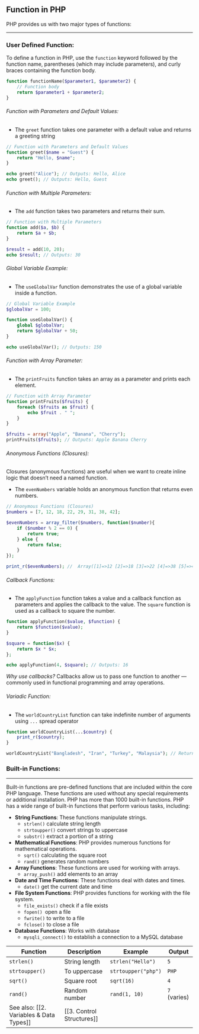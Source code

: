 ## Function in PHP
PHP provides us with two major types of functions:

---
### User Defined Function: 
To define a function in PHP, use the `function` keyword followed by the function name, parentheses (which may include parameters), and curly braces containing the function body.
```php
function functionName($parameter1, $parameter2) {
    // Function body
    return $parameter1 + $parameter2;
}
```

###### Function with Parameters and Default Values:
 - The `greet` function takes one parameter with a default value and returns a greeting string
```php
// Function with Parameters and Default Values
function greet($name = "Guest") {
    return "Hello, $name";
}

echo greet("Alice"); // Outputs: Hello, Alice
echo greet(); // Outputs: Hello, Guest
```

###### Function with Multiple Parameters:
- The `add` function takes two parameters and returns their sum.
```php
// Function with Multiple Parameters
function add($a, $b) {
    return $a + $b;
}

$result = add(10, 20);
echo $result; // Outputs: 30
```

###### Global Variable Example:
- The `useGlobalVar` function demonstrates the use of a global variable inside a function.
```php
// Global Variable Example
$globalVar = 100;

function useGlobalVar() {
    global $globalVar;
    return $globalVar + 50;
}

echo useGlobalVar(); // Outputs: 150
```
###### Function with Array Parameter:
- The `printFruits` function takes an array as a parameter and prints each element.
```php
// Function with Array Parameter
function printFruits($fruits) {
    foreach ($fruits as $fruit) {
        echo $fruit . " ";
    }
}

$fruits = array("Apple", "Banana", "Cherry");
printFruits($fruits); // Outputs: Apple Banana Cherry 
```

###### Anonymous Functions (Closures):
Closures (anonymous functions) are useful when we want to create inline logic that doesn’t need a named function.
- The `evenNumbers` variable holds an anonymous function that returns even numbers.
```php
// Anonymous Functions (Closures)
$numbers = [7, 12, 18, 22, 29, 31, 38, 42];

$evenNumbers = array_filter($numbers, function($number){
    if ($number % 2 == 0) {
        return true;
    } else {
        return false;
    }
});

print_r($evenNumbers); //  Array([1]=>12 [2]=>18 [3]=>22 [4]=>38 [5]=>42);
```

###### Callback Functions:
- The `applyFunction` function takes a value and a callback function as parameters and applies the callback to the value. The `square` function is used as a callback to square the number.
```php
function applyFunction($value, $function) {
    return $function($value);
}

$square = function($x) {
    return $x * $x;
};

echo applyFunction(4, $square); // Outputs: 16
```
*Why use callbacks?*
Callbacks allow us to pass one function to another — commonly used in functional programming and array operations.
###### Variadic Function:
- The `worldCountryList` function can take indefinite number of arguments using `...` spread operator
```php
function worldCountryList(...$country) {
	print_r($country);
}

worldCountryList("Bangladesh", "Iran", "Turkey", "Malaysia"); // Return an array
```
### Built-in Functions:

---

Built-in functions are pre-defined functions that are included within the core PHP language. These functions are used without any special requirements or additional installation. PHP has more than 1000 built-in functions. PHP has a wide range of built-in functions that perform various tasks, including:
 - **String Functions**: These functions manipulate strings.
	 - `strlen()` calculate string length
	 - `strtoupper()` convert strings to uppercase
	 - `substr()` extract a portion of a string
 - **Mathematical Functions**: PHP provides numerous functions for mathematical operations.
	 - `sqrt()` calculating the square root
	 - `rand()` generates random numbers
 - **Array Functions**: These functions are used for working with arrays.
	 - `array_push()` add elements to an array
 - **Date and Time Functions**: These functions deal with dates and times.
	 - `date()` get the current date and time
 - **File System Functions**: PHP provides functions for working with the file system.
	 - `file_exists()` check if a file exists
	 - `fopen() `open a file
	 - `fwrite()` to write to a file
	 - `fclose()` to close a file
 - **Database Functions**: Works with database
	 - `mysqli_connect()` to establish a connection to a MySQL database

| Function       | Description              | Example                      | Output     |
|----------------|--------------------------|------------------------------|------------|
| `strlen()`     | String length            | `strlen("Hello")`           | `5`        |
| `strtoupper()` | To uppercase             | `strtoupper("php")`         | `PHP`      |
| `sqrt()`       | Square root              | `sqrt(16)`                  | `4`        |
| `rand()`       | Random number            | `rand(1, 10)`               | `7` (varies) |
See also: [[2. Variables & Data Types]] | [[3. Control Structures]]